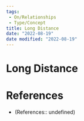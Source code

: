 ```yaml
---
tags:
 - On/Relationships
 - Type/Concept
title: Long Distance
date: "2022-08-19"
date modified: "2022-08-19"
---
```


# Long Distance

# References
- (References:: undefined)
